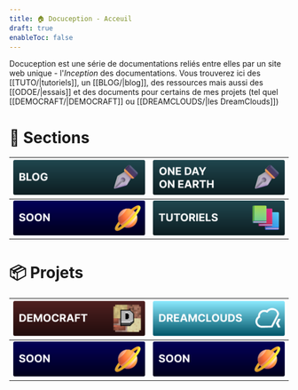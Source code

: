 ```yaml
---
title: 🏠 Docuception - Acceuil
draft: true
enableToc: false
---
```

Docuception est une série de documentations reliés entre elles par un site web unique - l'*Inception* des documentations. Vous trouverez ici des [[TUTO/|tutoriels]], un [[BLOG/|blog]], des ressources mais aussi des [[ODOE/|essais]] et des documents pour certains de mes projets (tel quel [[DEMOCRAFT/|DEMOCRAFT]] ou [[DREAMCLOUDS/|les DreamClouds]])

# 📒 Sections

| [![BLOG](img/blog_vector.svg)](BLOG/)       | [![ODOE](img/odoe_vector.svg)](ODOE/)      |
| ------------------------------------------- | ------------------------------------------ |
| [![soon](img/soon_vector.svg)](soon)       | [![TUTO](img/tutoriels_vector.svg)](TUTO/) |

# 📦 Projets

| [![DEMOCRAFT](img/democraft_vector.svg)](DEMOCRAFT/) | [![DREAMCLOUDS](img/dreamclouds_vector.svg)](DREAMCLOUDS/) |
| ---------------------------------------------------- | ---------------------------------------------------------- |
| [![soon](img/soon_vector.svg)](soon)                 | [![soon](img/soon_vector.svg)](soon)                       |
